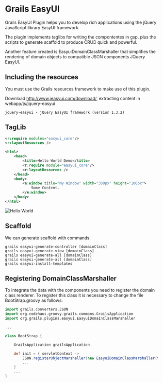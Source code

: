 Grails EasyUI
=============

Grails EasyUI Plugin helps you to develop rich applications using the jQuery JavaScript library EasyUI framework.

The plugin implements taglibs for writing the compontentes in gsp, plus the scripts to generate scaffold to produce CRUD quick and powerful.

Another feature created is EasyuiDomainClassMarshaller that simplifies the rendering of domain objects to compatible JSON components JQuery EasyUI.

Including the resources
------------------------

You must use the Grails resources framework to make use of this plugin.

Download http://www.jeasyui.com/download/, extracting content in webapp/js/jquery-easyui

    jquery-easyui - jQuery EasyUI framework (version 1.3.2)

TagLib
------

```xml
<r:require modules="easyui_core"/>
<r:layoutResources />
``` 
```xml
<html>
    <head>
        <title>Hello World Demo</title>
        <r:require module="easyui_core"/>    			
        <r:layoutResources />
    </head>
    <body>
        <e:window title="My Window" width="300px" height="100px">
            Some Content.
        </e:window>
    </body>
</html>
``` 
![Hello World](https://jquery-easyui.googlecode.com/svn/trunk/share/tutorial/window/win1_1.png)

Scaffold
--------
We can generate scaffold with commands:

```
grails easyui-generate-controller [domainClass]
grails easyui-generate-view [domainClass]
grails easyui-generate-all [domainClass]
grails easyui-generate-all [domainClass]
grails easyui-install-templates
```

Registering DomainClassMarshaller
---------------------------------

To integrate the data with the components you need to register the domain class renderer. To register this class it is necessary to change the file BootStrap.groovy as follows:

```groovy
import grails.converters.JSON
import org.codehaus.groovy.grails.commons.GrailsApplication
import org.grails.plugins.easyui.EasyuiDomainClassMarshaller

...

class BootStrap {

    GrailsApplication grailsApplication

    def init = { servletContext ->    	 
        JSON.registerObjectMarshaller(new EasyuiDomainClassMarshaller(true, grailsApplication))
        ...
    }
    ...
}
```
